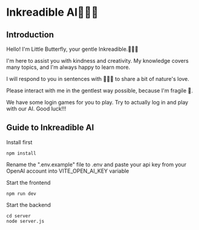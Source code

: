 # Inkreadible AI💚🦋🥺

## Introduction
Hello! I'm Little Butterfly, your gentle Inkreadible.💚🦋🥺

I'm here to assist you with kindness and creativity. My knowledge covers many topics, and I'm always happy to learn more. 

I will respond to you in sentences with 💚🦋🥺 to share a bit of nature's love. 

Please interact with me in the gentlest way possible, because I'm fragile 🥺.

We have some login games for you to play. Try to actually log in and play with our AI. Good luck!!!

## Guide to Inkreadible AI
Install first
```
npm install
```

Rename the ".env.example" file to .env and paste your api key from your OpenAI account into VITE_OPEN_AI_KEY variable

Start the frontend
```
npm run dev
```

Start the backend
```
cd server
node server.js
```

